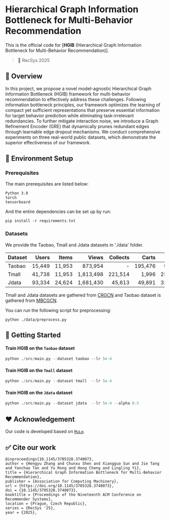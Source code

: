# Hierarchical Graph Information Bottleneck for Multi-Behavior Recommendation
This is the official code for [**HGIB** (Hierarchical Graph Information Bottleneck for Multi-Behavior Recommendation)].

> 📝 RecSys 2025

## 🔬 Overview

In this project, we propose a novel model-agnostic Hierarchical Graph Information Bottleneck (HGIB) framework for multi-behavior recommendation to effectively address these challenges. Following information bottleneck principles, our framework optimizes the learning of compact yet sufficient representations that preserve essential information for target behavior prediction while eliminating task-irrelevant redundancies. To further mitigate interaction noise, we introduce a Graph Refinement Encoder (GRE) that dynamically prunes redundant edges through learnable edge dropout mechanisms. We conduct comprehensive experiments on three real-world public datasets, which demonstrate the superior effectiveness of our framework.

## 🌟 Environment Setup

### Prerequisites

The main prerequisites are listed below:
```
Python 3.9
torch
tensorboard
```

And the entire dependencies can be set up by run:

```
pip install -r requirements.txt
```


### Datasets
We provide the Taobao, Tmall and Jdata datasets in './data' folder.

| Dataset | Users  | Items  | Views       | Collects        | Carts         | Buys   |
|---------|--------:|--------:|-------------:|-----------------:|---------------:|--------:|
| Taobao  | 15,449 | 11,953 | 873,954 | -         | 195,476  | 92,180 |
| Tmall   | 41,738 | 11,953 | 1,813,498 | 221,514 | 1,996    | 255,586|
| Jdata   | 93,334 | 24,624 | 1,681,430| 45,613   | 49,891   | 321,883|

Tmall and Jdata datasets are gathered from [CRGCN](https://github.com/MingshiYan/CRGCN) and Taobao dataset is gathered from [MBCGCN](https://github.com/SS-00-SS/MBCGCN).

You can run the following script for preprocessing:
```
python ./data/preprocess.py
```

## 🚀 Getting Started

#### Train HGIB on the `Taobao` dataset
```python
python ./src/main.py --dataset taobao --lr 5e-4 
```

#### Train HGIB on the `Tmall` dataset
```python
python ./src/main.py --dataset tmall  --lr 5e-4 
```

#### Train HGIB on the `Jdata` dataset
```python
python ./src/main.py --dataset jdata  --lr 5e-4 --alpha 0.5
```

## ❤️ Acknowledgement

Our code is developed based on [`MuLe`](https://github.com/geonwooko/MULE).

## ✅ Cite our work

```
@inproceedings{10.1145/3705328.3748073,
author = {Hengyu Zhang and Chunxu Shen and Xiangguo Sun and Jie Tang and Yanchao Tan and Yu Rong and Hong Cheng and Lingling Yi},
title = {Hierarchical Graph Information Bottleneck for Multi-Behavior Recommendation},
publisher = {Association for Computing Machinery},
url = {https://doi.org/10.1145/3705328.3748073},
doi = {10.1145/3705328.3748073},
booktitle = {Proceedings of the Nineteenth ACM Conference on Recommender Systems},
location = {Prague, Czech Republic},
series = {RecSys '25},
year = {2025},
```
